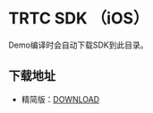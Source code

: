 # TRTC SDK （iOS）

Demo编译时会自动下载SDK到此目录。

## 下载地址
- 精简版：[DOWNLOAD](http://liteavsdk-1252463788.cosgz.myqcloud.com/6.6/TXLiteAVSDK_TRTC_iOS_6.6.7542_SDK.zip)

